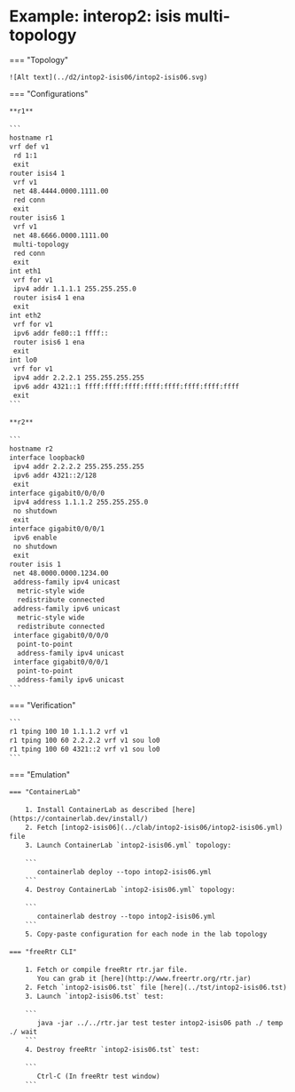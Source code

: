 # Example: interop2: isis multi-topology

=== "Topology"

    ![Alt text](../d2/intop2-isis06/intop2-isis06.svg)

=== "Configurations"

    **r1**

    ```
    hostname r1
    vrf def v1
     rd 1:1
     exit
    router isis4 1
     vrf v1
     net 48.4444.0000.1111.00
     red conn
     exit
    router isis6 1
     vrf v1
     net 48.6666.0000.1111.00
     multi-topology
     red conn
     exit
    int eth1
     vrf for v1
     ipv4 addr 1.1.1.1 255.255.255.0
     router isis4 1 ena
     exit
    int eth2
     vrf for v1
     ipv6 addr fe80::1 ffff::
     router isis6 1 ena
     exit
    int lo0
     vrf for v1
     ipv4 addr 2.2.2.1 255.255.255.255
     ipv6 addr 4321::1 ffff:ffff:ffff:ffff:ffff:ffff:ffff:ffff
     exit
    ```

    **r2**

    ```
    hostname r2
    interface loopback0
     ipv4 addr 2.2.2.2 255.255.255.255
     ipv6 addr 4321::2/128
     exit
    interface gigabit0/0/0/0
     ipv4 address 1.1.1.2 255.255.255.0
     no shutdown
     exit
    interface gigabit0/0/0/1
     ipv6 enable
     no shutdown
     exit
    router isis 1
     net 48.0000.0000.1234.00
     address-family ipv4 unicast
      metric-style wide
      redistribute connected
     address-family ipv6 unicast
      metric-style wide
      redistribute connected
     interface gigabit0/0/0/0
      point-to-point
      address-family ipv4 unicast
     interface gigabit0/0/0/1
      point-to-point
      address-family ipv6 unicast
    ```

=== "Verification"

    ```
    r1 tping 100 10 1.1.1.2 vrf v1
    r1 tping 100 60 2.2.2.2 vrf v1 sou lo0
    r1 tping 100 60 4321::2 vrf v1 sou lo0
    ```

=== "Emulation"

    === "ContainerLab"

        1. Install ContainerLab as described [here](https://containerlab.dev/install/)  
        2. Fetch [intop2-isis06](../clab/intop2-isis06/intop2-isis06.yml) file  
        3. Launch ContainerLab `intop2-isis06.yml` topology:  

        ```
           containerlab deploy --topo intop2-isis06.yml  
        ```
        4. Destroy ContainerLab `intop2-isis06.yml` topology:  

        ```
           containerlab destroy --topo intop2-isis06.yml  
        ```
        5. Copy-paste configuration for each node in the lab topology

    === "freeRtr CLI"

        1. Fetch or compile freeRtr rtr.jar file.  
           You can grab it [here](http://www.freertr.org/rtr.jar)  
        2. Fetch `intop2-isis06.tst` file [here](../tst/intop2-isis06.tst)  
        3. Launch `intop2-isis06.tst` test:  

        ```
           java -jar ../../rtr.jar test tester intop2-isis06 path ./ temp ./ wait
        ```
        4. Destroy freeRtr `intop2-isis06.tst` test:  

        ```
           Ctrl-C (In freeRtr test window)
        ```

